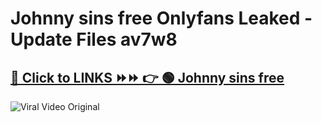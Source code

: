 
 # Johnny sins free Onlyfans Leaked - Update Files av7w8

## <h2><a href="https://clipsfans.com/Johnny_sins_free&ref=git">🔗 Click to LINKS ⏩⏩ 👉 🟢 Johnny sins free </a></h2>

<a href="https://clipsfans.com/Johnny_sins_free&ref=git" rel="nofollow" data-target="animated-image.originalLink"><img src="https://i.ibb.co.com/xMMVF88/686577567.gif" alt="Viral Video Original" style="max-width: 100%; display: inline-block;" data-target="animated-image.originalImage"></a>

